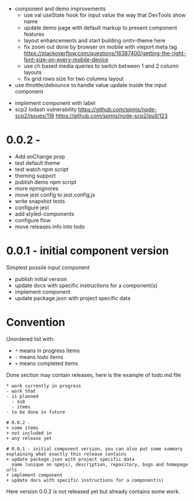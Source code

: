 * component and demo improvements
  + use val useState hook for input value the way that DevTools show name
  + update demo page with default markup to present component features
  + layout enhancements and start building omtv-theme here
  + fix zoom out done by browser on mobile with vieport meta tag
    https://stackoverflow.com/questions/16387400/getting-the-right-font-size-on-every-mobile-device
  + use ch based media queries to switch between 1 and 2 column layouts
  * fix grid rows size for two columns layout
* use throttle/debounce to handle value update inside the input component
- implement component with label
- scp2 lodash vulnerability
  https://github.com/spmjs/node-scp2/issues/116
  https://github.com/spmjs/node-scp2/pull/123

# 0.0.2 -
+ Add onChange prop
+ test default theme
+ test watch npm script
+ theming support
+ publish demo npm script
+ more npmignores
+ move jest config to jest.config.js
+ write snapshot tests
+ configure jest
+ add styled-components
+ configure flow
+ move releases info into todo

# 0.0.1 - initial component version
Simplest possile input component
+ publish initial version
+ update docs with specific instructions for a component(s)
+ implement component
+ update package.json with project specific data


# Convention
Unordered list with:
- `*` means in progress items
- `-` means todo items
- `+` means completed items

Done section may contain releases, here is the example of todo.md file
```
* work currently in progress
- work that
- is planned
  - sub
  - items
- to be done in future

# 0.0.2 -
+ some items
+ not included in
+ any release yet

# 0.0.1 - initial component version, you can also put some summary
explaining what exactly this release contains
+ update package.json with project specific data
  name (unique on npmjs), description, repository, bugs and homepage urls
+ implement component
+ update docs with specific instructions for a component(s)
```
Here version 0.0.2 is not released yet but already contains some work.
